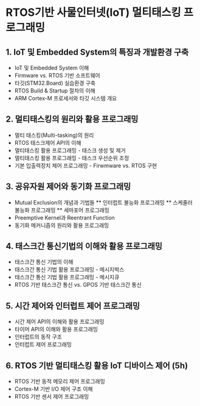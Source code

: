 # RTOS기반 사물인터넷(IoT) 멀티태스킹 프로그래밍
## 1. IoT 및 Embedded System의 특징과 개발환경 구축
* IoT 및 Embedded System 이해
* Firmware vs. RTOS 기반 소프트웨어
* 타깃(STM32.Board) 실습환경 구축
* RTOS Build & Startup 절차의 이해
* ARM Cortex-M 프로세서와 타깃 시스템 개요
## 2. 멀티태스킹의 원리와 활용 프로그래밍
* 멀티 태스킹(Multi-tasking)의 원리
* RTOS 태스크제어 API의 이해
* 멀티태스킹 활용 프로그래밍 - 태스크 생성 및 제거
* 멀티태스킹 활용 프로그래밍 - 태스크 우선순위 조정
* 기본 입출력장치 제어 프로그래밍 - Firwmware vs. RTOS 구현
## 3. 공유자원 제어와 동기화 프로그래밍
* Mutual Exclusion의 개념과 기법들
 ** 인터럽트 불능화 프로그래밍
 ** 스케줄러 불능화 프로그래밍
 ** 세마포어 프로그래밍
* Preemptive Kernel과  Reentrant Function
* 동기화 메커니즘의 원리와 활용 프로그래밍
## 4. 태스크간 통신기법의 이해와 활용 프로그래밍
* 태스크간 통신 기법의 이해
* 태스크간 통신 기법 활용 프로그래밍 - 메시지박스
* 태스크간 통신 기법 활용 프로그래밍 - 메시지큐
* RTOS 기반 태스크간 통신 vs. GPOS 기반 태스크간 통신
## 5. 시간 제어와 인터럽트 제어 프로그래밍
* 시간 제어 API의 이해와 활용 프로그래밍
* 타이머 API의 이해와 활용 프로그래밍
* 인터럽트의 동작 구조
* 인터럽트  제어 프로그래밍
## 6. RTOS 기반 멀티태스킹 활용 IoT 디바이스 제어   (5h)
* RTOS 기반 동적 메모리 제어 프로그래밍
* Cortex-M 기반 I/O 제어 구조 이해
* RTOS 기반 센서 제어 프로그래밍
